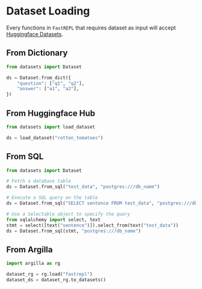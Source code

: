 # Dataset Loading

Every functions in `FastREPL` that requires dataset as input will accept [Huggingface Datasets](https://huggingface.co/docs/datasets/).


## From Dictionary
```python
from datasets import Dataset

ds = Dataset.from_dict({
    "question": ["q1", "q2"],
    "answer": ["a1", "a2"],
})
```

## From Huggingface Hub
```python
from datasets import load_dataset

ds = load_dataset("rotten_tomatoes")
```

## From SQL
```python
from datasets import Dataset

# Fetch a database table
ds = Dataset.from_sql("test_data", "postgres:///db_name")

# Execute a SQL query on the table
ds = Dataset.from_sql("SELECT sentence FROM test_data", "postgres:///db_name")

# Use a Selectable object to specify the query
from sqlalchemy import select, text
stmt = select([text("sentence")]).select_from(text("test_data"))
ds = Dataset.from_sql(stmt, "postgres:///db_name")
```

## From Argilla
```python
import argilla as rg

dataset_rg = rg.load("fastrepl")
dataset_ds = dataset_rg.to_datasets()
```
